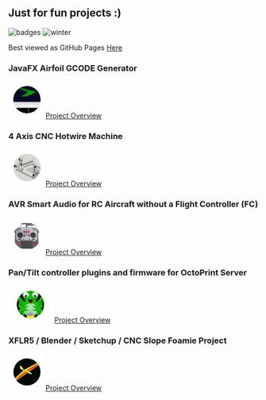 ## Just for fun projects :)
![badges](https://forthebadge.com/images/badges/uses-badges.svg)
![winter](https://forthebadge.com/images/badges/winter-is-coming.svg)


Best viewed as GitHub Pages [Here](https://c-devine.github.io/Projects/)


### JavaFX Airfoil GCODE Generator

![JFX_GGode](content/jfx_gcode/img/jfx_gcode-button-small.png?raw=true)[Project Overview](content/jfx_gcode/jfx_gcode.md)


### 4 Axis CNC Hotwire Machine
![4Axis](content/4axis/img/4axis-button-small.png?raw=true)[Project Overview](content/4axis/4axis.md)


### AVR Smart Audio for RC Aircraft without a Flight Controller (FC)

![AvrSA](content/avrsa/img/avrsa-button-small.png?raw=true)[Project Overview](content/avrsa/avrsa.md)


### Pan/Tilt controller plugins and firmware for OctoPrint Server

![PanTilt](content/pantilt/img/pantilt-button-small.png?raw=true)[Project Overview](content/pantilt/pantilt.md)


### XFLR5 / Blender / Sketchup / CNC Slope Foamie Project

![XFLR5](content/xflr5/img/xflr5-button-small.png?raw=true)[Project Overview](content/xflr5/xflr5.md)
